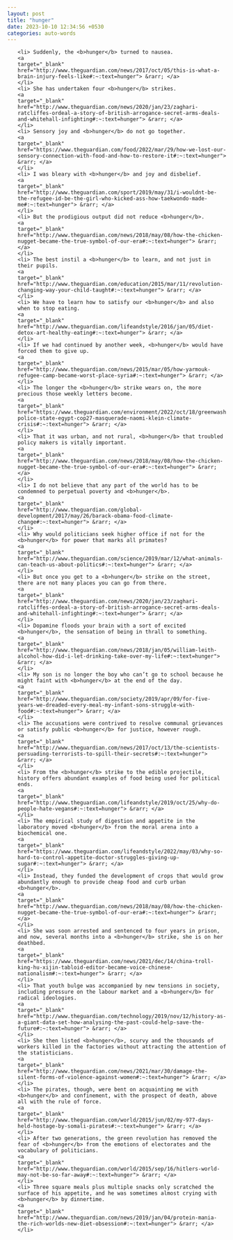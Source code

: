 ```yaml
---
layout: post
title: "hunger"
date: 2023-10-10 12:34:56 +0530
categories: auto-words
---
```

<ol>

    <li> Suddenly, the <b>hunger</b> turned to nausea.
    <a 
    target="_blank" 
    href="http://www.theguardian.com/news/2017/oct/05/this-is-what-a-brain-injury-feels-like#:~:text=hunger"> &rarr; </a>
    </li>
    <li> She has undertaken four <b>hunger</b> strikes.
    <a 
    target="_blank" 
    href="http://www.theguardian.com/news/2020/jan/23/zaghari-ratcliffes-ordeal-a-story-of-british-arrogance-secret-arms-deals-and-whitehall-infighting#:~:text=hunger"> &rarr; </a>
    </li>
    <li> Sensory joy and <b>hunger</b> do not go together.
    <a 
    target="_blank" 
    href="https://www.theguardian.com/food/2022/mar/29/how-we-lost-our-sensory-connection-with-food-and-how-to-restore-it#:~:text=hunger"> &rarr; </a>
    </li>
    <li> I was bleary with <b>hunger</b> and joy and disbelief.
    <a 
    target="_blank" 
    href="http://www.theguardian.com/sport/2019/may/31/i-wouldnt-be-the-refugee-id-be-the-girl-who-kicked-ass-how-taekwondo-made-me#:~:text=hunger"> &rarr; </a>
    </li>
    <li> But the prodigious output did not reduce <b>hunger</b>.
    <a 
    target="_blank" 
    href="http://www.theguardian.com/news/2018/may/08/how-the-chicken-nugget-became-the-true-symbol-of-our-era#:~:text=hunger"> &rarr; </a>
    </li>
    <li> The best instil a <b>hunger</b> to learn, and not just in their pupils.
    <a 
    target="_blank" 
    href="http://www.theguardian.com/education/2015/mar/11/revolution-changing-way-your-child-taught#:~:text=hunger"> &rarr; </a>
    </li>
    <li> We have to learn how to satisfy our <b>hunger</b> and also when to stop eating.
    <a 
    target="_blank" 
    href="http://www.theguardian.com/lifeandstyle/2016/jan/05/diet-detox-art-healthy-eating#:~:text=hunger"> &rarr; </a>
    </li>
    <li> If we had continued by another week, <b>hunger</b> would have forced them to give up.
    <a 
    target="_blank" 
    href="http://www.theguardian.com/news/2015/mar/05/how-yarmouk-refugee-camp-became-worst-place-syria#:~:text=hunger"> &rarr; </a>
    </li>
    <li> The longer the <b>hunger</b> strike wears on, the more precious those weekly letters become.
    <a 
    target="_blank" 
    href="https://www.theguardian.com/environment/2022/oct/18/greenwashing-police-state-egypt-cop27-masquerade-naomi-klein-climate-crisis#:~:text=hunger"> &rarr; </a>
    </li>
    <li> That it was urban, and not rural, <b>hunger</b> that troubled policy makers is vitally important.
    <a 
    target="_blank" 
    href="http://www.theguardian.com/news/2018/may/08/how-the-chicken-nugget-became-the-true-symbol-of-our-era#:~:text=hunger"> &rarr; </a>
    </li>
    <li> I do not believe that any part of the world has to be condemned to perpetual poverty and <b>hunger</b>.
    <a 
    target="_blank" 
    href="http://www.theguardian.com/global-development/2017/may/26/barack-obama-food-climate-change#:~:text=hunger"> &rarr; </a>
    </li>
    <li> Why would politicians seek higher office if not for the <b>hunger</b> for power that marks all primates?
    <a 
    target="_blank" 
    href="http://www.theguardian.com/science/2019/mar/12/what-animals-can-teach-us-about-politics#:~:text=hunger"> &rarr; </a>
    </li>
    <li> But once you get to a <b>hunger</b> strike on the street, there are not many places you can go from there.
    <a 
    target="_blank" 
    href="http://www.theguardian.com/news/2020/jan/23/zaghari-ratcliffes-ordeal-a-story-of-british-arrogance-secret-arms-deals-and-whitehall-infighting#:~:text=hunger"> &rarr; </a>
    </li>
    <li> Dopamine floods your brain with a sort of excited <b>hunger</b>, the sensation of being in thrall to something.
    <a 
    target="_blank" 
    href="http://www.theguardian.com/news/2018/jan/05/william-leith-alcohol-how-did-i-let-drinking-take-over-my-life#:~:text=hunger"> &rarr; </a>
    </li>
    <li> My son is no longer the boy who can’t go to school because he might faint with <b>hunger</b> at the end of the day.
    <a 
    target="_blank" 
    href="http://www.theguardian.com/society/2019/apr/09/for-five-years-we-dreaded-every-meal-my-infant-sons-struggle-with-food#:~:text=hunger"> &rarr; </a>
    </li>
    <li> The accusations were contrived to resolve communal grievances or satisfy public <b>hunger</b> for justice, however rough.
    <a 
    target="_blank" 
    href="http://www.theguardian.com/news/2017/oct/13/the-scientists-persuading-terrorists-to-spill-their-secrets#:~:text=hunger"> &rarr; </a>
    </li>
    <li> From the <b>hunger</b> strike to the edible projectile, history offers abundant examples of food being used for political ends.
    <a 
    target="_blank" 
    href="http://www.theguardian.com/lifeandstyle/2019/oct/25/why-do-people-hate-vegans#:~:text=hunger"> &rarr; </a>
    </li>
    <li> The empirical study of digestion and appetite in the laboratory moved <b>hunger</b> from the moral arena into a biochemical one.
    <a 
    target="_blank" 
    href="https://www.theguardian.com/lifeandstyle/2022/may/03/why-so-hard-to-control-appetite-doctor-struggles-giving-up-sugar#:~:text=hunger"> &rarr; </a>
    </li>
    <li> Instead, they funded the development of crops that would grow abundantly enough to provide cheap food and curb urban <b>hunger</b>.
    <a 
    target="_blank" 
    href="http://www.theguardian.com/news/2018/may/08/how-the-chicken-nugget-became-the-true-symbol-of-our-era#:~:text=hunger"> &rarr; </a>
    </li>
    <li> She was soon arrested and sentenced to four years in prison, and now, several months into a <b>hunger</b> strike, she is on her deathbed.
    <a 
    target="_blank" 
    href="https://www.theguardian.com/news/2021/dec/14/china-troll-king-hu-xijin-tabloid-editor-became-voice-chinese-nationalism#:~:text=hunger"> &rarr; </a>
    </li>
    <li> That youth bulge was accompanied by new tensions in society, including pressure on the labour market and a <b>hunger</b> for radical ideologies.
    <a 
    target="_blank" 
    href="http://www.theguardian.com/technology/2019/nov/12/history-as-a-giant-data-set-how-analysing-the-past-could-help-save-the-future#:~:text=hunger"> &rarr; </a>
    </li>
    <li> She then listed <b>hunger</b>, scurvy and the thousands of workers killed in the factories without attracting the attention of the statisticians.
    <a 
    target="_blank" 
    href="http://www.theguardian.com/news/2021/mar/30/damage-the-silent-forms-of-violence-against-women#:~:text=hunger"> &rarr; </a>
    </li>
    <li> The pirates, though, were bent on acquainting me with <b>hunger</b> and confinement, with the prospect of death, above all with the rule of force.
    <a 
    target="_blank" 
    href="http://www.theguardian.com/world/2015/jun/02/my-977-days-held-hostage-by-somali-pirates#:~:text=hunger"> &rarr; </a>
    </li>
    <li> After two generations, the green revolution has removed the fear of <b>hunger</b> from the emotions of electorates and the vocabulary of politicians.
    <a 
    target="_blank" 
    href="http://www.theguardian.com/world/2015/sep/16/hitlers-world-may-not-be-so-far-away#:~:text=hunger"> &rarr; </a>
    </li>
    <li> Three square meals plus multiple snacks only scratched the surface of his appetite, and he was sometimes almost crying with <b>hunger</b> by dinnertime.
    <a 
    target="_blank" 
    href="http://www.theguardian.com/news/2019/jan/04/protein-mania-the-rich-worlds-new-diet-obsession#:~:text=hunger"> &rarr; </a>
    </li>